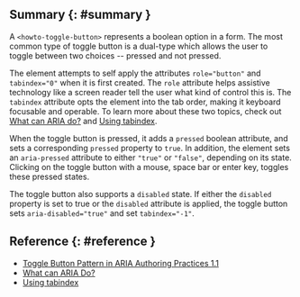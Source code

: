 ## Summary {: #summary }

A `<howto-toggle-button>` represents a boolean option in a form. The most common type
of toggle button is a dual-type which allows the user to toggle between two
choices -- pressed and not pressed.

The element attempts to self apply the attributes `role="button"` and
`tabindex="0"` when it is first created. The `role` attribute helps assistive
technology like a screen reader tell the user what kind of control this is.
The `tabindex` attribute opts the element into the tab order, making it keyboard
focusable and operable. To learn more about these two topics, check out
[What can ARIA do?][what-aria] and [Using tabindex][using-tabindex].

When the toggle button is pressed, it adds a `pressed` boolean attribute, and sets
a corresponding `pressed` property to `true`. In addition, the element sets an
`aria-pressed` attribute to either `"true"` or `"false"`, depending on its
state. Clicking on the toggle button with a mouse, space bar or enter key, toggles these
pressed states.

The toggle button also supports a `disabled` state. If either the `disabled` property
is set to true or the `disabled` attribute is applied, the toggle button sets
`aria-disabled="true"` and set `tabindex="-1"`.

## Reference {: #reference }

- [Toggle Button Pattern in ARIA Authoring Practices 1.1][toggle-button-pattern]
- [What can ARIA Do?][what-aria]
- [Using tabindex][using-tabindex]

[toggle-button-pattern]: https://www.w3.org/TR/wai-aria-practices-1.1/#button
[what-aria]: https://developers.google.com/web/fundamentals/accessibility/semantics-aria/#what_can_aria_do
[using-tabindex]: https://developers.google.com/web/fundamentals/accessibility/focus/using-tabindex
